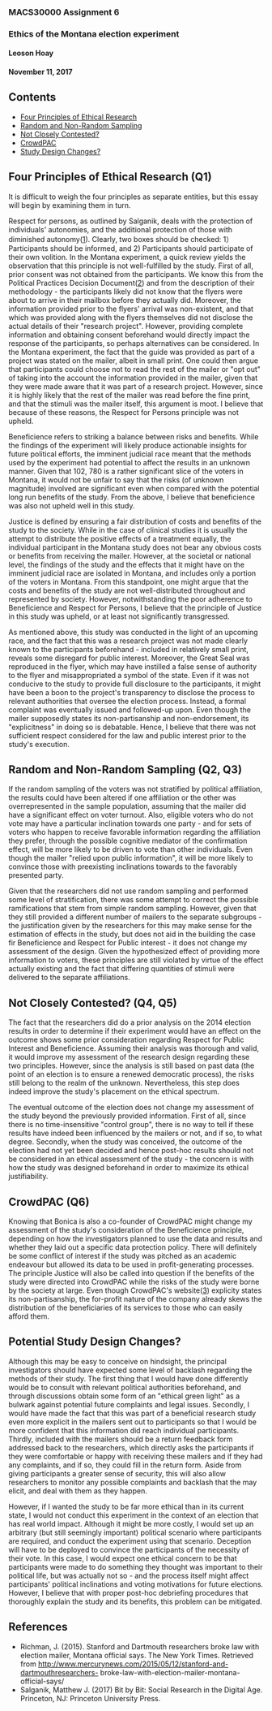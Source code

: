### MACS30000 Assignment 6
### Ethics of the Montana election experiment
#### Leoson Hoay
#### November 11, 2017


## Contents
* [Four Principles of Ethical Research](#principles)
* [Random and Non-Random Sampling](#sampling)
* [Not Closely Contested?](#impact)
* [CrowdPAC](#crowdpac)
* [Study Design Changes?](#design)




## <a name = "principles"></a>Four Principles of Ethical Research (Q1) 

It is difficult to weigh the four principles as separate entities, but this essay will begin by examining them in turn.

Respect for persons, as outlined by Salganik, deals with the protection of individuals' autonomies, and the additional protection of those with diminished autonomy([1]). Clearly, two boxes should be checked: 1）Participants should be informed, and 2) Participants should participate of their own volition. In the Montana experiment, a quick review yields the observation that this principle is not well-fulfilled by the study. First of all, prior consent was not obtained from the participants. We know this from the Political Practices Decision Document([2]) and from the description of their methodology - the participants likely did not know that the flyers were about to arrive in their mailbox before they actually did. Moreover, the information provided prior to the flyers' arrival was non-existent, and that which was provided along with the flyers themselves did not disclose the actual details of their "research project". However, providing complete information and obtaining consent beforehand would directly impact the response of the participants, so perhaps alternatives can be considered. In the Montana experiment, the fact that the guide was provided as part of a project was stated on the mailer, albeit in small print. One could then argue that participants could choose not to read the rest of the mailer or "opt out" of taking into the account the information provided in the mailer, given that they were made aware that it was part of a research project. However, since it is highly likely that the rest of the mailer was read before the fine print, and that the stimuli was the mailer itself, this argument is moot. I believe that because of these reasons, the Respect for Persons principle was not upheld.

Beneficience refers to striking a balance between risks and benefits. While the findings of the experiment will likely produce actionable insights for future political efforts, the imminent judicial race meant that the methods used by the experiment had potential to affect the results in an unknown manner. Given that 102, 780 is a rather significant slice of the voters in Montana, it would not be unfair to say that the risks (of unknown magnitude) involved are significant even when compared with the potential long run benefits of the study. From the above, I believe that beneficience was also not upheld well in this study.

Justice is defined by ensuring a fair distribution of costs and benefits of the study to the society. While in the case of clinical studies it is usually the attempt to distribute the positive effects of a treatment equally, the individual participant in the Montana study does not bear any obvious costs or benefits from receiving the mailer. However, at the societal or national level, the findings of the study and the effects that it might have on the imminent judicial race are isolated in Montana, and includes only a portion of the voters in Montana. From this standpoint, one might argue that the costs and benefits of the study are not well-distributed throughout and represented by society. However, notwithstanding the poor adherence to Beneficience and Respect for Persons, I believe that the principle of Justice in this study was upheld, or at least not significantly transgressed.

As mentioned above, this study was conducted in the light of an upcoming race, and the fact that this was a research project was not made clearly known to the participants beforehand - included in relatively small print, reveals some disregard for public interest. Moreover, the Great Seal was reproduced in the flyer, which may have instilled a false sense of authority to the flyer and misappropriated a symbol of the state. Even if it was not conducive to the study to provide full disclosure to the participants, it might have been a boon to the project's transparency to disclose the process to relevant authorities that oversee the election process. Instead, a formal complaint was eventually issued and followed-up upon. Even though the mailer supposedly states its non-partisanship and non-endorsement, its "explicitness" in doing so is debatable. Hence, I believe that there was not sufficient respect considered for the law and public interest prior to the study's execution. 


## <a name = "sampling"></a>Random and Non-Random Sampling (Q2, Q3)

If the random sampling of the voters was not stratified by political affiliation, the results could have been altered if one affiliation or the other was overrepresented in the sample population, assuming that the mailer did have a significant effect on voter turnout. Also, eligible voters who do not vote may have a particular inclination towards one party - and for sets of voters who happen to receive favorable information regarding the affiliation they prefer, through the possible cognitive mediator of the confirmation effect, will be more likely to be driven to vote than other individuals. Even though the mailer "relied upon public information", it will be more likely to convince those with preexisting inclinations towards to the favorably presented party.

Given that the researchers did not use random sampling and performed some level of stratification, there was some attempt to correct the possible ramifications that stem from simple random sampling. However, given that they still provided a different number of mailers to the separate subgroups - the justification given by the researchers for this may make sense for the estimation of effects in the study, but does not aid in the building the case fir Beneficience and Respect for Public interest - it does not change my assessment of the design. Given the hypothesized effect of providing more information to voters, these principles are still violated by virtue of the effect actually existing and the fact that differing quantities of stimuli were delivered to the separate affiliations.


## <a name = "impact"></a>Not Closely Contested? (Q4, Q5)

The fact that the researchers did do a prior analysis on the 2014 election results in order to determine if their experiment would have an effect on the outcome shows some prior consideration regarding Respect for Public Interest and Beneficience. Assuming their analysis was thorough and valid, it would improve my assessment of the research design regarding these two principles. However, since the analysis is still based on past data (the point of an election is to ensure a renewed democratic process), the risks still belong to the realm of the unknown. Nevertheless, this step does indeed improve the study's placement on the ethical spectrum.

The eventual outcome of the election does not change my assessment of the study beyond the previously provided information. First of all, since there is no time-insensitive "control group", there is no way to tell if these results have indeed been influenced by the mailers or not, and if so, to what degree. Secondly, when the study was conceived, the outcome of the election had not yet been decided and hence post-hoc results should not be considered in an ethical assessment of the study - the concern is with how the study was designed beforehand in order to maximize its ethical justifiability.   


## <a name = "crowdpac"></a>CrowdPAC (Q6)

Knowing that Bonica is also a co-founder of CrowdPAC might change my assessment of the study's consideration of the Beneficience principle, depending on how the investigators planned to use the data and results and whether they laid out a specific data protection policy. There will definitely be some conflict of interest if the study was pitched as an academic endeavour but allowed its data to be used in profit-generating processes. The principle Justice will also be called into question if the benefits of the study were directed into CrowdPAC while the risks of the study were borne by the society at large. Even though CrowdPAC's website([3]) explicity states its non-partisanship, the for-profit nature of the company already skews the distribution of the beneficiaries of its services to those who can easily afford them.


## <a name = "design"></a>Potential Study Design Changes? 

Although this may be easy to conceive on hindsight, the principal investigators should have expected some level of backlash regarding the methods of their study. The first thing that I would have done differently would be to consult with relevant political authorities beforehand, and through discussions obtain some form of an "ethical green light" as a bulwark against potential future complaints and legal issues. Secondly, I would have made the fact that this was part of a beneficial research study even more explicit in the mailers sent out to participants so that I would be more confident that this information did reach individual participants. Thirdly, included with the mailers should be a return feedback form addressed back to the researchers, which directly asks the participants if they were comfortable or happy with receiving these mailers and if they had any complaints, and if so, they could fill in the return form. Aside from giving participants a greater sense of security, this will also allow researchers to monitor any possible complaints and backlash that the may elicit, and deal with them as they happen.

However, if I wanted the study to be far more ethical than in its current state, I would not conduct this experiment in the context of an election that has real world impact. Although it might be more costly, I would set up an arbitrary (but still seemingly important) political scenario where participants are required, and conduct the experiment using that scenario. Deception will have to be deployed to convince the participants of the necessity of their vote. In this case, I would expect one ethical concern to be that participants were made to do something they thought was important to their political life, but was actually not so - and the process itself might affect participants' political inclinations and voting motivations for future elections. However, I believe that with proper post-hoc debriefing procedures that thoroughly explain the study and its benefits, this problem can be mitigated.


## <a name = "references"></a>References 

- Richman, J. (2015). Stanford and Dartmouth researchers broke law with election mailer, Montana official says. The New York
Times. Retrieved from http://www.mercurynews.com/2015/05/12/stanford-and-dartmouthresearchers-
broke-law-with-election-mailer-montana-official-says/
- Salganik, Matthew J. (2017) Bit by Bit: Social Research in the Digital Age. Princeton, NJ: Princeton University Press. 

[1]: http://www.bitbybitbook.com/
[2]: http://politicalpractices.mt.gov/Portals/144/2recentdecisions/McCullochvStanfordandDartmouthFinalDecision.pdf
[3]: https://www.crowdpac.com/




